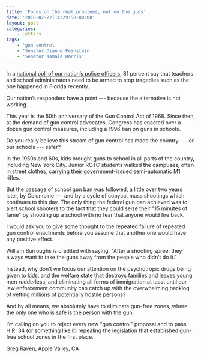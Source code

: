 ```yaml
---
title: 'Focus on the real problems, not on the guns'
date: '2018-02-22T14:29:58-08:00'
layout: post
categories:
    - Letters
tags:
    - 'gun control'
    - 'Senator Dianne Feinstein'
    - 'Senator Kamala Harris'
---
```


In a [national poll of our nation’s police officers](https://tinyurl.com/ycjpuf5d), 81 percent say that teachers and school administrators need to be armed to stop tragedies such as the one happened in Florida recently.

Our nation’s responders have a point --- because the alternative is not working.

This year is the 50th anniversary of the Gun Control Act of 1968. Since then, at the demand of gun control advocates, Congress has enacted over a dozen gun control measures, including a 1996 ban on guns in schools.

Do you really believe this stream of gun control has made the country --- or our schools --- safer?

In the 1950s and 60s, kids brought guns to school in all parts of the country, including New York City. Junior ROTC students walked the campuses, often in street clothes, carrying their government-issued semi-automatic M1 rifles.

But the passage of school gun ban was followed, a little over two years later, by Columbine --- and by a cycle of copycat mass shootings which continues to this day. The only thing the federal gun ban achieved was to alert school shooters to the fact that they could seize their "15 minutes of fame" by shooting up a school with no fear that anyone would fire back.

I would ask you to give some thought to the repeated failure of repeated gun control enactments before you assume that another one would have any positive effect.

William Burroughs is credited with saying, "After a shooting spree, they always want to take the guns away from the people who didn’t do it."

Instead, why don’t we focus our attention on the psychotropic drugs being given to kids, and the welfare state that destroys families and leaves young men rudderless, and eliminating all forms of immigration at least until our law enforcement community can catch up with the overwhelming backlog of vetting millions of potentially hostile persons?

And by all means, we absolutely have to eliminate gun-free zones, where the only one who is safe is the person with the gun.

I’m calling on you to reject every new "gun control" proposal and to pass H.R. 34 (or something like it) repealing the legislation that established gun-free school zones in the first place.

[Greg Raven](https://www.gregraven.org/), Apple Valley, CA